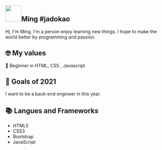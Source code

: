 ## <img width="50px" src="https://raw.githubusercontent.com/ms314006/ms314006/basic/resource/gqsm.png" />Ming #jadokao

Hi, I'm Ming. I'm a person enjoy learning new things. I hope to make the world better by programming and passion.

## 🤓 My values
🍏 Beginner in HTML, CSS , Javascript

## 🔭 Goals of 2021

I want to be a back-end engineer in this year.

## 📚 Langues and Frameworks
- HTML5
- CSS3
- Bootstrap
- JavaScript
